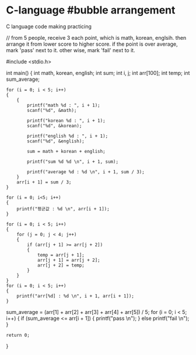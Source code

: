 # C-language #bubble arrangement
C language code making practicing

// from 5 people, receive 3 each point, which is math, korean, englsih. then arrange it from lower score to higher score.
if the point is over average, mark 'pass' next to it. other wise, mark 'fail' next to it.

#include <stdio.h>

int main()
{
	int math, korean, english;
	int sum;
	int i, j;
	int arr[100];
	int temp;
  int sum_average;

	for (i = 0; i < 5; i++)
	{
		{
			printf("math %d : ", i + 1);
			scanf("%d", &math);

			printf("korean %d : ", i + 1);
			scanf("%d", &korean);

			printf("english %d : ", i + 1);
			scanf("%d", &english);

			sum = math + korean + english;

			printf("sum %d %d \n", i + 1, sum);

			printf("average %d : %d \n", i + 1, sum / 3);
		}
		arr[i + 1] = sum / 3;
	}

	for (i = 0; i<5; i++)
	{
		printf("평균값 : %d \n", arr[i + 1]);
	}

	for (i = 0; i < 5; i++)
	{
		for (j = 0; j < 4; j++)
		{
			if (arr[j + 1] >= arr[j + 2])
			{
				temp = arr[j + 1];
				arr[j + 1] = arr[j + 2];
				arr[j + 2] = temp;
			}
		}
	}
	for (i = 0; i < 5; i++)
	{
		printf("arr[%d] : %d \n", i + 1, arr[i + 1]);
	}
  sum_average = (arr[1] + arr[2] + arr[3] + arr[4] + arr[5]) / 5;
	for (i = 0; i < 5; i++)
	{
		if (sum_average <= arr[i + 1])
		{
			printf("pass \n");
		}
		else
			printf("fail \n");
	}

	return 0;
}
